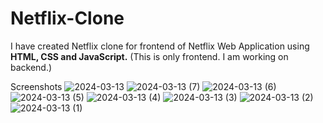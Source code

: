 # Netflix-Clone
I have created Netflix clone for frontend of Netflix Web Application using **HTML, CSS and JavaScript.**
(This is only frontend. I am working on backend.)

Screenshots
![2024-03-13](https://github.com/VidishaBora912/NetflixClone/assets/156916770/f355bb70-2e38-4e9c-8101-b6cc3397409a)
![2024-03-13 (7)](https://github.com/VidishaBora912/NetflixClone/assets/156916770/1d7a520e-c85b-4e71-be85-965ed4d781ca)
![2024-03-13 (6)](https://github.com/VidishaBora912/NetflixClone/assets/156916770/4697f006-faa3-4d56-bc20-0de24abe1006)
![2024-03-13 (5)](https://github.com/VidishaBora912/NetflixClone/assets/156916770/461c9637-495a-4fb1-ad00-f3e4ea5cf0e0)
![2024-03-13 (4)](https://github.com/VidishaBora912/NetflixClone/assets/156916770/0a7582c7-0aa6-47b1-8608-b0a912e61664)
![2024-03-13 (3)](https://github.com/VidishaBora912/NetflixClone/assets/156916770/626f7c84-aed4-4f3f-ba1b-c318c307b592)
![2024-03-13 (2)](https://github.com/VidishaBora912/NetflixClone/assets/156916770/faac8194-6404-4426-a705-2ef61af240cd)
![2024-03-13 (1)](https://github.com/VidishaBora912/NetflixClone/assets/156916770/6a219fe8-1885-4dc5-b950-5937e9029cf0)
